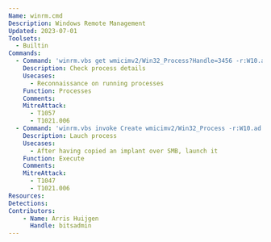 ```yaml
---
Name: winrm.cmd
Description: Windows Remote Management
Updated: 2023-07-01
Toolsets:
  - Builtin
Commands:
  - Command: 'winrm.vbs get wmicimv2/Win32_Process?Handle=3456 -r:W10.ad.bitsadmin.com'
    Description: Check process details
    Usecases:
      - Reconnaissance on running processes
    Function: Processes
    Comments:
    MitreAttack:
      - T1057
      - T1021.006
  - Command: 'winrm.vbs invoke Create wmicimv2/Win32_Process -r:W10.ad.bitsadmin.com @{CommandLine="notepad.exe";CurrentDirectory="C:\"}'
    Description: Lauch process
    Usecases:
      - After having copied an implant over SMB, launch it
    Function: Execute
    Comments:
    MitreAttack:
      - T1047
      - T1021.006
Resources:
Detections:
Contributors:
    - Name: Arris Huijgen
      Handle: bitsadmin
---
```

